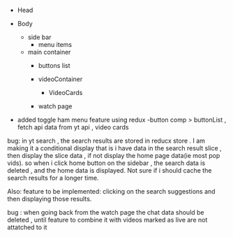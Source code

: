 - Head
- Body
    - side bar
        - menu items
    - main container
        - buttons list
        - videoContainer
            - VideoCards

        - watch page


- added toggle ham menu feature using redux
-button comp >  buttonList , fetch api data from yt api , video cards


bug: in yt search , the search results are stored in reducx store . I am making it a conditional display that is i have data in the search result slice , then display the slice data , if not display the home page data(ie most pop vids).
so when i click home button on the sidebar , the search data is deleted , and the home data is displayed.
Not sure if i should cache the search results for a longer time.

Also: feature to be implemented: clicking on the search suggestions and then displaying those results.

bug : when going back from the watch page the chat data should be deleted , until feature to combine it with videos marked as live are not attatched to it